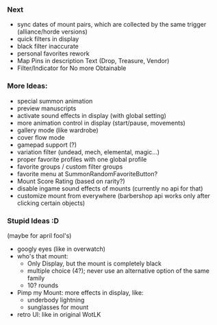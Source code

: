 
### Next
- sync dates of mount pairs, which are collected by the same trigger (alliance/horde versions)
- quick filters in display
- black filter inaccurate
- personal favorites rework
- Map Pins in description Text (Drop, Treasure, Vendor)
- Filter/Indicator for No more Obtainable

### More Ideas:
- special summon animation
- preview manuscripts
- activate sound effects in display (with global setting)
- more animation control in display (start/pause, movements)
- gallery mode (like wardrobe)
- cover flow mode
- gamepad support (?)
- variation filter (undead, mech, elemental, magic...)
- proper favorite profiles with one global profile
- favorite groups / custom filter groups
- favorite menu at SummonRandomFavoriteButton?
- Mount Score Rating (based on rarity?)
- disable ingame sound effects of mounts (currently no api for that)
- customize mount from everywhere (barbershop api works only after clicking certain objects)

### Stupid Ideas :D
(maybe for april fool's)
- googly eyes (like in overwatch)
- who's that mount:
  - Only Display, but the mount is completely black
  - multiple choice (4?); never use an alternative option of the same family
  - 10? rounds
- Pimp my Mount: more effects in display, like:
    - underbody lightning
    - sunglasses for mount
- retro UI: like in original WotLK
